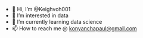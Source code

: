 - 👋 Hi, I’m @Keighvoh001
- 👀 I’m interested in data
- 🌱 I’m currently learning data science
- 📫 How to reach me @ konyanchapaul@gmail.com

<!---
Keighvoh001/Keighvoh001 is a ✨ special ✨ repository because its `README.md` (this file) appears on your GitHub profile.
You can click the Preview link to take a look at your changes.
--->
